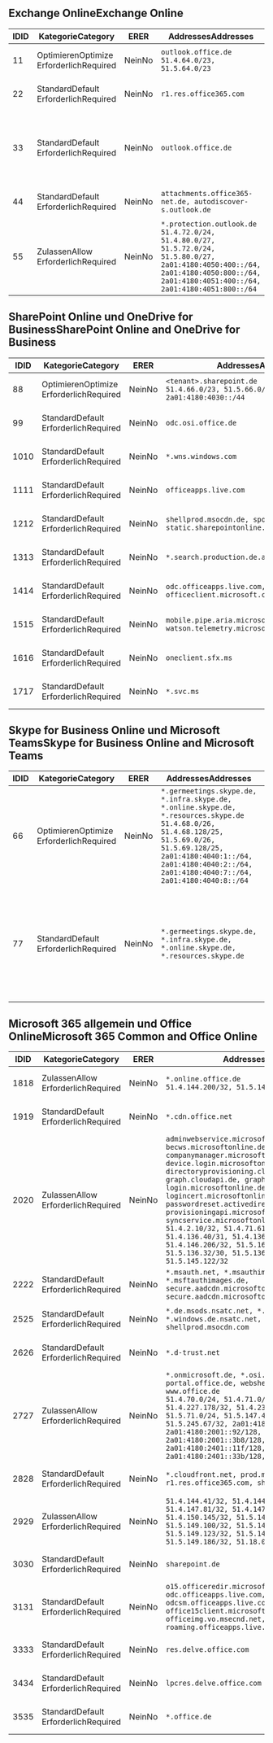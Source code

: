 <!--THIS FILE IS AUTOMATICALLY GENERATED. MANUAL CHANGES WILL BE OVERWRITTEN.-->
<!--Please contact the Office 365 Endpoints team with any questions.-->
<!--Germany endpoints version 2020070800-->
<!--File generated 2020-10-08 15:23:04.8940-->

## <a name="exchange-online"></a><span data-ttu-id="3b587-101">Exchange Online</span><span class="sxs-lookup"><span data-stu-id="3b587-101">Exchange Online</span></span>

<span data-ttu-id="3b587-102">ID</span><span class="sxs-lookup"><span data-stu-id="3b587-102">ID</span></span> | <span data-ttu-id="3b587-103">Kategorie</span><span class="sxs-lookup"><span data-stu-id="3b587-103">Category</span></span> | <span data-ttu-id="3b587-104">ER</span><span class="sxs-lookup"><span data-stu-id="3b587-104">ER</span></span> | <span data-ttu-id="3b587-105">Addresses</span><span class="sxs-lookup"><span data-stu-id="3b587-105">Addresses</span></span> | <span data-ttu-id="3b587-106">Ports</span><span class="sxs-lookup"><span data-stu-id="3b587-106">Ports</span></span>
-- | -------------------- | -- | ----------------------------------------------------------------------------------------------------------------------------------------------------------------------------------------- | -------------------------------
<span data-ttu-id="3b587-107">1</span><span class="sxs-lookup"><span data-stu-id="3b587-107">1</span></span> | <span data-ttu-id="3b587-108">Optimieren</span><span class="sxs-lookup"><span data-stu-id="3b587-108">Optimize</span></span><BR><span data-ttu-id="3b587-109">Erforderlich</span><span class="sxs-lookup"><span data-stu-id="3b587-109">Required</span></span> | <span data-ttu-id="3b587-110">Nein</span><span class="sxs-lookup"><span data-stu-id="3b587-110">No</span></span> | `outlook.office.de`<BR>`51.4.64.0/23, 51.5.64.0/23` | <span data-ttu-id="3b587-111">**TCP:** 443, 80</span><span class="sxs-lookup"><span data-stu-id="3b587-111">**TCP:** 443, 80</span></span>
<span data-ttu-id="3b587-112">2</span><span class="sxs-lookup"><span data-stu-id="3b587-112">2</span></span> | <span data-ttu-id="3b587-113">Standard</span><span class="sxs-lookup"><span data-stu-id="3b587-113">Default</span></span><BR><span data-ttu-id="3b587-114">Erforderlich</span><span class="sxs-lookup"><span data-stu-id="3b587-114">Required</span></span> | <span data-ttu-id="3b587-115">Nein</span><span class="sxs-lookup"><span data-stu-id="3b587-115">No</span></span> | `r1.res.office365.com` | <span data-ttu-id="3b587-116">**TCP:** 443, 80</span><span class="sxs-lookup"><span data-stu-id="3b587-116">**TCP:** 443, 80</span></span>
<span data-ttu-id="3b587-117">3</span><span class="sxs-lookup"><span data-stu-id="3b587-117">3</span></span> | <span data-ttu-id="3b587-118">Standard</span><span class="sxs-lookup"><span data-stu-id="3b587-118">Default</span></span><BR><span data-ttu-id="3b587-119">Erforderlich</span><span class="sxs-lookup"><span data-stu-id="3b587-119">Required</span></span> | <span data-ttu-id="3b587-120">Nein</span><span class="sxs-lookup"><span data-stu-id="3b587-120">No</span></span> | `outlook.office.de` | <span data-ttu-id="3b587-121">**TCP:** 143, 25, 587, 993, 995</span><span class="sxs-lookup"><span data-stu-id="3b587-121">**TCP:** 143, 25, 587, 993, 995</span></span>
<span data-ttu-id="3b587-122">4</span><span class="sxs-lookup"><span data-stu-id="3b587-122">4</span></span> | <span data-ttu-id="3b587-123">Standard</span><span class="sxs-lookup"><span data-stu-id="3b587-123">Default</span></span><BR><span data-ttu-id="3b587-124">Erforderlich</span><span class="sxs-lookup"><span data-stu-id="3b587-124">Required</span></span> | <span data-ttu-id="3b587-125">Nein</span><span class="sxs-lookup"><span data-stu-id="3b587-125">No</span></span> | `attachments.office365-net.de, autodiscover-s.outlook.de` | <span data-ttu-id="3b587-126">**TCP:** 443, 80</span><span class="sxs-lookup"><span data-stu-id="3b587-126">**TCP:** 443, 80</span></span>
<span data-ttu-id="3b587-127">5</span><span class="sxs-lookup"><span data-stu-id="3b587-127">5</span></span> | <span data-ttu-id="3b587-128">Zulassen</span><span class="sxs-lookup"><span data-stu-id="3b587-128">Allow</span></span><BR><span data-ttu-id="3b587-129">Erforderlich</span><span class="sxs-lookup"><span data-stu-id="3b587-129">Required</span></span> | <span data-ttu-id="3b587-130">Nein</span><span class="sxs-lookup"><span data-stu-id="3b587-130">No</span></span> | `*.protection.outlook.de`<BR>`51.4.72.0/24, 51.4.80.0/27, 51.5.72.0/24, 51.5.80.0/27, 2a01:4180:4050:400::/64, 2a01:4180:4050:800::/64, 2a01:4180:4051:400::/64, 2a01:4180:4051:800::/64` | <span data-ttu-id="3b587-131">**TCP:** 25, 443</span><span class="sxs-lookup"><span data-stu-id="3b587-131">**TCP:** 25, 443</span></span>

## <a name="sharepoint-online-and-onedrive-for-business"></a><span data-ttu-id="3b587-132">SharePoint Online und OneDrive for Business</span><span class="sxs-lookup"><span data-stu-id="3b587-132">SharePoint Online and OneDrive for Business</span></span>

<span data-ttu-id="3b587-133">ID</span><span class="sxs-lookup"><span data-stu-id="3b587-133">ID</span></span> | <span data-ttu-id="3b587-134">Kategorie</span><span class="sxs-lookup"><span data-stu-id="3b587-134">Category</span></span> | <span data-ttu-id="3b587-135">ER</span><span class="sxs-lookup"><span data-stu-id="3b587-135">ER</span></span> | <span data-ttu-id="3b587-136">Addresses</span><span class="sxs-lookup"><span data-stu-id="3b587-136">Addresses</span></span> | <span data-ttu-id="3b587-137">Ports</span><span class="sxs-lookup"><span data-stu-id="3b587-137">Ports</span></span>
-- | -------------------- | -- | ------------------------------------------------------------------------------ | ----------------
<span data-ttu-id="3b587-138">8</span><span class="sxs-lookup"><span data-stu-id="3b587-138">8</span></span> | <span data-ttu-id="3b587-139">Optimieren</span><span class="sxs-lookup"><span data-stu-id="3b587-139">Optimize</span></span><BR><span data-ttu-id="3b587-140">Erforderlich</span><span class="sxs-lookup"><span data-stu-id="3b587-140">Required</span></span> | <span data-ttu-id="3b587-141">Nein</span><span class="sxs-lookup"><span data-stu-id="3b587-141">No</span></span> | `<tenant>.sharepoint.de`<BR>`51.4.66.0/23, 51.5.66.0/23, 2a01:4180:4030::/44` | <span data-ttu-id="3b587-142">**TCP:** 443, 80</span><span class="sxs-lookup"><span data-stu-id="3b587-142">**TCP:** 443, 80</span></span>
<span data-ttu-id="3b587-143">9</span><span class="sxs-lookup"><span data-stu-id="3b587-143">9</span></span> | <span data-ttu-id="3b587-144">Standard</span><span class="sxs-lookup"><span data-stu-id="3b587-144">Default</span></span><BR><span data-ttu-id="3b587-145">Erforderlich</span><span class="sxs-lookup"><span data-stu-id="3b587-145">Required</span></span> | <span data-ttu-id="3b587-146">Nein</span><span class="sxs-lookup"><span data-stu-id="3b587-146">No</span></span> | `odc.osi.office.de` | <span data-ttu-id="3b587-147">**TCP:** 443, 80</span><span class="sxs-lookup"><span data-stu-id="3b587-147">**TCP:** 443, 80</span></span>
<span data-ttu-id="3b587-148">10</span><span class="sxs-lookup"><span data-stu-id="3b587-148">10</span></span> | <span data-ttu-id="3b587-149">Standard</span><span class="sxs-lookup"><span data-stu-id="3b587-149">Default</span></span><BR><span data-ttu-id="3b587-150">Erforderlich</span><span class="sxs-lookup"><span data-stu-id="3b587-150">Required</span></span> | <span data-ttu-id="3b587-151">Nein</span><span class="sxs-lookup"><span data-stu-id="3b587-151">No</span></span> | `*.wns.windows.com` | <span data-ttu-id="3b587-152">**TCP:** 443, 80</span><span class="sxs-lookup"><span data-stu-id="3b587-152">**TCP:** 443, 80</span></span>
<span data-ttu-id="3b587-153">11</span><span class="sxs-lookup"><span data-stu-id="3b587-153">11</span></span> | <span data-ttu-id="3b587-154">Standard</span><span class="sxs-lookup"><span data-stu-id="3b587-154">Default</span></span><BR><span data-ttu-id="3b587-155">Erforderlich</span><span class="sxs-lookup"><span data-stu-id="3b587-155">Required</span></span> | <span data-ttu-id="3b587-156">Nein</span><span class="sxs-lookup"><span data-stu-id="3b587-156">No</span></span> | `officeapps.live.com` | <span data-ttu-id="3b587-157">**TCP:** 443, 80</span><span class="sxs-lookup"><span data-stu-id="3b587-157">**TCP:** 443, 80</span></span>
<span data-ttu-id="3b587-158">12</span><span class="sxs-lookup"><span data-stu-id="3b587-158">12</span></span> | <span data-ttu-id="3b587-159">Standard</span><span class="sxs-lookup"><span data-stu-id="3b587-159">Default</span></span><BR><span data-ttu-id="3b587-160">Erforderlich</span><span class="sxs-lookup"><span data-stu-id="3b587-160">Required</span></span> | <span data-ttu-id="3b587-161">Nein</span><span class="sxs-lookup"><span data-stu-id="3b587-161">No</span></span> | `shellprod.msocdn.de, spoprod-a.akamaihd.net, static.sharepointonline.com` | <span data-ttu-id="3b587-162">**TCP:** 443, 80</span><span class="sxs-lookup"><span data-stu-id="3b587-162">**TCP:** 443, 80</span></span>
<span data-ttu-id="3b587-163">13</span><span class="sxs-lookup"><span data-stu-id="3b587-163">13</span></span> | <span data-ttu-id="3b587-164">Standard</span><span class="sxs-lookup"><span data-stu-id="3b587-164">Default</span></span><BR><span data-ttu-id="3b587-165">Erforderlich</span><span class="sxs-lookup"><span data-stu-id="3b587-165">Required</span></span> | <span data-ttu-id="3b587-166">Nein</span><span class="sxs-lookup"><span data-stu-id="3b587-166">No</span></span> | `*.search.production.de.azuretrafficmanager.de` | <span data-ttu-id="3b587-167">**TCP:** 443</span><span class="sxs-lookup"><span data-stu-id="3b587-167">**TCP:** 443</span></span>
<span data-ttu-id="3b587-168">14</span><span class="sxs-lookup"><span data-stu-id="3b587-168">14</span></span> | <span data-ttu-id="3b587-169">Standard</span><span class="sxs-lookup"><span data-stu-id="3b587-169">Default</span></span><BR><span data-ttu-id="3b587-170">Erforderlich</span><span class="sxs-lookup"><span data-stu-id="3b587-170">Required</span></span> | <span data-ttu-id="3b587-171">Nein</span><span class="sxs-lookup"><span data-stu-id="3b587-171">No</span></span> | `odc.officeapps.live.com, officeclient.microsoft.com` | <span data-ttu-id="3b587-172">**TCP:** 443, 80</span><span class="sxs-lookup"><span data-stu-id="3b587-172">**TCP:** 443, 80</span></span>
<span data-ttu-id="3b587-173">15</span><span class="sxs-lookup"><span data-stu-id="3b587-173">15</span></span> | <span data-ttu-id="3b587-174">Standard</span><span class="sxs-lookup"><span data-stu-id="3b587-174">Default</span></span><BR><span data-ttu-id="3b587-175">Erforderlich</span><span class="sxs-lookup"><span data-stu-id="3b587-175">Required</span></span> | <span data-ttu-id="3b587-176">Nein</span><span class="sxs-lookup"><span data-stu-id="3b587-176">No</span></span> | `mobile.pipe.aria.microsoft.com, ssw.live.com, watson.telemetry.microsoft.com` | <span data-ttu-id="3b587-177">**TCP:** 443, 80</span><span class="sxs-lookup"><span data-stu-id="3b587-177">**TCP:** 443, 80</span></span>
<span data-ttu-id="3b587-178">16</span><span class="sxs-lookup"><span data-stu-id="3b587-178">16</span></span> | <span data-ttu-id="3b587-179">Standard</span><span class="sxs-lookup"><span data-stu-id="3b587-179">Default</span></span><BR><span data-ttu-id="3b587-180">Erforderlich</span><span class="sxs-lookup"><span data-stu-id="3b587-180">Required</span></span> | <span data-ttu-id="3b587-181">Nein</span><span class="sxs-lookup"><span data-stu-id="3b587-181">No</span></span> | `oneclient.sfx.ms` | <span data-ttu-id="3b587-182">**TCP:** 443, 80</span><span class="sxs-lookup"><span data-stu-id="3b587-182">**TCP:** 443, 80</span></span>
<span data-ttu-id="3b587-183">17</span><span class="sxs-lookup"><span data-stu-id="3b587-183">17</span></span> | <span data-ttu-id="3b587-184">Standard</span><span class="sxs-lookup"><span data-stu-id="3b587-184">Default</span></span><BR><span data-ttu-id="3b587-185">Erforderlich</span><span class="sxs-lookup"><span data-stu-id="3b587-185">Required</span></span> | <span data-ttu-id="3b587-186">Nein</span><span class="sxs-lookup"><span data-stu-id="3b587-186">No</span></span> | `*.svc.ms` | <span data-ttu-id="3b587-187">**TCP:** 443, 80</span><span class="sxs-lookup"><span data-stu-id="3b587-187">**TCP:** 443, 80</span></span>

## <a name="skype-for-business-online-and-microsoft-teams"></a><span data-ttu-id="3b587-188">Skype for Business Online und Microsoft Teams</span><span class="sxs-lookup"><span data-stu-id="3b587-188">Skype for Business Online and Microsoft Teams</span></span>

<span data-ttu-id="3b587-189">ID</span><span class="sxs-lookup"><span data-stu-id="3b587-189">ID</span></span> | <span data-ttu-id="3b587-190">Kategorie</span><span class="sxs-lookup"><span data-stu-id="3b587-190">Category</span></span> | <span data-ttu-id="3b587-191">ER</span><span class="sxs-lookup"><span data-stu-id="3b587-191">ER</span></span> | <span data-ttu-id="3b587-192">Addresses</span><span class="sxs-lookup"><span data-stu-id="3b587-192">Addresses</span></span> | <span data-ttu-id="3b587-193">Ports</span><span class="sxs-lookup"><span data-stu-id="3b587-193">Ports</span></span>
-- | -------------------- | -- | ----------------------------------------------------------------------------------------------------------------------------------------------------------------------------------------------------------------------------------------------- | --------------------------------------------------
<span data-ttu-id="3b587-194">6</span><span class="sxs-lookup"><span data-stu-id="3b587-194">6</span></span> | <span data-ttu-id="3b587-195">Optimieren</span><span class="sxs-lookup"><span data-stu-id="3b587-195">Optimize</span></span><BR><span data-ttu-id="3b587-196">Erforderlich</span><span class="sxs-lookup"><span data-stu-id="3b587-196">Required</span></span> | <span data-ttu-id="3b587-197">Nein</span><span class="sxs-lookup"><span data-stu-id="3b587-197">No</span></span> | `*.germeetings.skype.de, *.infra.skype.de, *.online.skype.de, *.resources.skype.de`<BR>`51.4.68.0/26, 51.4.68.128/25, 51.5.69.0/26, 51.5.69.128/25, 2a01:4180:4040:1::/64, 2a01:4180:4040:2::/64, 2a01:4180:4040:7::/64, 2a01:4180:4040:8::/64` | <span data-ttu-id="3b587-198">**TCP:** 443, 80</span><span class="sxs-lookup"><span data-stu-id="3b587-198">**TCP:** 443, 80</span></span><BR><span data-ttu-id="3b587-199">**UDP:** 3478</span><span class="sxs-lookup"><span data-stu-id="3b587-199">**UDP:** 3478</span></span>
<span data-ttu-id="3b587-200">7</span><span class="sxs-lookup"><span data-stu-id="3b587-200">7</span></span> | <span data-ttu-id="3b587-201">Standard</span><span class="sxs-lookup"><span data-stu-id="3b587-201">Default</span></span><BR><span data-ttu-id="3b587-202">Erforderlich</span><span class="sxs-lookup"><span data-stu-id="3b587-202">Required</span></span> | <span data-ttu-id="3b587-203">Nein</span><span class="sxs-lookup"><span data-stu-id="3b587-203">No</span></span> | `*.germeetings.skype.de, *.infra.skype.de, *.online.skype.de, *.resources.skype.de` | <span data-ttu-id="3b587-204">**TCP:** 5061, 50000-59999</span><span class="sxs-lookup"><span data-stu-id="3b587-204">**TCP:** 5061, 50000-59999</span></span><BR><span data-ttu-id="3b587-205">**UDP:** 50000-59999</span><span class="sxs-lookup"><span data-stu-id="3b587-205">**UDP:** 50000-59999</span></span>

## <a name="microsoft-365-common-and-office-online"></a><span data-ttu-id="3b587-206">Microsoft 365 allgemein und Office Online</span><span class="sxs-lookup"><span data-stu-id="3b587-206">Microsoft 365 Common and Office Online</span></span>

<span data-ttu-id="3b587-207">ID</span><span class="sxs-lookup"><span data-stu-id="3b587-207">ID</span></span> | <span data-ttu-id="3b587-208">Kategorie</span><span class="sxs-lookup"><span data-stu-id="3b587-208">Category</span></span> | <span data-ttu-id="3b587-209">ER</span><span class="sxs-lookup"><span data-stu-id="3b587-209">ER</span></span> | <span data-ttu-id="3b587-210">Addresses</span><span class="sxs-lookup"><span data-stu-id="3b587-210">Addresses</span></span> | <span data-ttu-id="3b587-211">Ports</span><span class="sxs-lookup"><span data-stu-id="3b587-211">Ports</span></span>
-- | ------------------- | -- | -------------------------------------------------------------------------------------------------------------------------------------------------------------------------------------------------------------------------------------------------------------------------------------------------------------------------------------------------------------------------------------------------------------------------------------------------------------------------------------------------------------------------------------------------------------------------------------------------------------------------- | ----------------
<span data-ttu-id="3b587-212">18</span><span class="sxs-lookup"><span data-stu-id="3b587-212">18</span></span> | <span data-ttu-id="3b587-213">Zulassen</span><span class="sxs-lookup"><span data-stu-id="3b587-213">Allow</span></span><BR><span data-ttu-id="3b587-214">Erforderlich</span><span class="sxs-lookup"><span data-stu-id="3b587-214">Required</span></span> | <span data-ttu-id="3b587-215">Nein</span><span class="sxs-lookup"><span data-stu-id="3b587-215">No</span></span> | `*.online.office.de`<BR>`51.4.144.200/32, 51.5.149.3/32, 51.18.16.0/23` | <span data-ttu-id="3b587-216">**TCP:** 443</span><span class="sxs-lookup"><span data-stu-id="3b587-216">**TCP:** 443</span></span>
<span data-ttu-id="3b587-217">19</span><span class="sxs-lookup"><span data-stu-id="3b587-217">19</span></span> | <span data-ttu-id="3b587-218">Standard</span><span class="sxs-lookup"><span data-stu-id="3b587-218">Default</span></span><BR><span data-ttu-id="3b587-219">Erforderlich</span><span class="sxs-lookup"><span data-stu-id="3b587-219">Required</span></span> | <span data-ttu-id="3b587-220">Nein</span><span class="sxs-lookup"><span data-stu-id="3b587-220">No</span></span> | `*.cdn.office.net` | <span data-ttu-id="3b587-221">**TCP:** 443</span><span class="sxs-lookup"><span data-stu-id="3b587-221">**TCP:** 443</span></span>
<span data-ttu-id="3b587-222">20</span><span class="sxs-lookup"><span data-stu-id="3b587-222">20</span></span> | <span data-ttu-id="3b587-223">Zulassen</span><span class="sxs-lookup"><span data-stu-id="3b587-223">Allow</span></span><BR><span data-ttu-id="3b587-224">Erforderlich</span><span class="sxs-lookup"><span data-stu-id="3b587-224">Required</span></span> | <span data-ttu-id="3b587-225">Nein</span><span class="sxs-lookup"><span data-stu-id="3b587-225">No</span></span> | `adminwebservice.microsoftonline.de, becws.microsoftonline.de, companymanager.microsoftonline.de, device.login.microsoftonline.de, directoryprovisioning.cloudapi.de, graph.cloudapi.de, graph.microsoft.de, login.microsoftonline.de, logincert.microsoftonline.de, pas.cloudapi.de, passwordreset.activedirectory.microsoftazure.de, provisioningapi.microsoftonline.de, syncservice.microsoftonline.de`<BR>`51.4.2.10/32, 51.4.71.61/32, 51.4.136.38/31, 51.4.136.40/31, 51.4.136.42/32, 51.4.146.38/32, 51.4.146.206/32, 51.5.16.7/32, 51.5.71.22/32, 51.5.136.32/30, 51.5.136.36/32, 51.5.145.29/32, 51.5.145.122/32` | <span data-ttu-id="3b587-226">**TCP:** 443, 80</span><span class="sxs-lookup"><span data-stu-id="3b587-226">**TCP:** 443, 80</span></span>
<span data-ttu-id="3b587-227">22</span><span class="sxs-lookup"><span data-stu-id="3b587-227">22</span></span> | <span data-ttu-id="3b587-228">Standard</span><span class="sxs-lookup"><span data-stu-id="3b587-228">Default</span></span><BR><span data-ttu-id="3b587-229">Erforderlich</span><span class="sxs-lookup"><span data-stu-id="3b587-229">Required</span></span> | <span data-ttu-id="3b587-230">Nein</span><span class="sxs-lookup"><span data-stu-id="3b587-230">No</span></span> | `*.msauth.net, *.msauthimages.de, *.msftauth.net, *.msftauthimages.de, secure.aadcdn.microsoftonline-p.com, secure.aadcdn.microsoftonline-p.de` | <span data-ttu-id="3b587-231">**TCP:** 443, 80</span><span class="sxs-lookup"><span data-stu-id="3b587-231">**TCP:** 443, 80</span></span>
<span data-ttu-id="3b587-232">25</span><span class="sxs-lookup"><span data-stu-id="3b587-232">25</span></span> | <span data-ttu-id="3b587-233">Standard</span><span class="sxs-lookup"><span data-stu-id="3b587-233">Default</span></span><BR><span data-ttu-id="3b587-234">Erforderlich</span><span class="sxs-lookup"><span data-stu-id="3b587-234">Required</span></span> | <span data-ttu-id="3b587-235">Nein</span><span class="sxs-lookup"><span data-stu-id="3b587-235">No</span></span> | `*.de.msods.nsatc.net, *.office.de.akadns.net, *.windows.de.nsatc.net, officehome.msocdn.de, shellprod.msocdn.com` | <span data-ttu-id="3b587-236">**TCP:** 443, 80</span><span class="sxs-lookup"><span data-stu-id="3b587-236">**TCP:** 443, 80</span></span>
<span data-ttu-id="3b587-237">26</span><span class="sxs-lookup"><span data-stu-id="3b587-237">26</span></span> | <span data-ttu-id="3b587-238">Standard</span><span class="sxs-lookup"><span data-stu-id="3b587-238">Default</span></span><BR><span data-ttu-id="3b587-239">Erforderlich</span><span class="sxs-lookup"><span data-stu-id="3b587-239">Required</span></span> | <span data-ttu-id="3b587-240">Nein</span><span class="sxs-lookup"><span data-stu-id="3b587-240">No</span></span> | `*.d-trust.net` | <span data-ttu-id="3b587-241">**TCP:** 443, 80</span><span class="sxs-lookup"><span data-stu-id="3b587-241">**TCP:** 443, 80</span></span>
<span data-ttu-id="3b587-242">27</span><span class="sxs-lookup"><span data-stu-id="3b587-242">27</span></span> | <span data-ttu-id="3b587-243">Zulassen</span><span class="sxs-lookup"><span data-stu-id="3b587-243">Allow</span></span><BR><span data-ttu-id="3b587-244">Erforderlich</span><span class="sxs-lookup"><span data-stu-id="3b587-244">Required</span></span> | <span data-ttu-id="3b587-245">Nein</span><span class="sxs-lookup"><span data-stu-id="3b587-245">No</span></span> | `*.onmicrosoft.de, *.osi.office.de, office.de, portal.office.de, webshell.suite.office.de, www.office.de`<BR>`51.4.70.0/24, 51.4.71.0/24, 51.4.226.115/32, 51.4.227.178/32, 51.4.230.178/32, 51.5.70.0/24, 51.5.71.0/24, 51.5.147.48/32, 51.5.242.163/32, 51.5.245.67/32, 2a01:4180:2001::2/128, 2a01:4180:2001::92/128, 2a01:4180:2001::234/128, 2a01:4180:2001::3b8/128, 2a01:4180:2401::5/128, 2a01:4180:2401::11f/128, 2a01:4180:2401::33b/128, 2a01:4180:2401::55b/128` | <span data-ttu-id="3b587-246">**TCP:** 443, 80</span><span class="sxs-lookup"><span data-stu-id="3b587-246">**TCP:** 443, 80</span></span>
<span data-ttu-id="3b587-247">28</span><span class="sxs-lookup"><span data-stu-id="3b587-247">28</span></span> | <span data-ttu-id="3b587-248">Standard</span><span class="sxs-lookup"><span data-stu-id="3b587-248">Default</span></span><BR><span data-ttu-id="3b587-249">Erforderlich</span><span class="sxs-lookup"><span data-stu-id="3b587-249">Required</span></span> | <span data-ttu-id="3b587-250">Nein</span><span class="sxs-lookup"><span data-stu-id="3b587-250">No</span></span> | `*.cloudfront.net, prod.msocdn.de, r1.res.office365.com, shellprod.msocdn.de` | <span data-ttu-id="3b587-251">**TCP:** 443, 80</span><span class="sxs-lookup"><span data-stu-id="3b587-251">**TCP:** 443, 80</span></span>
<span data-ttu-id="3b587-252">29</span><span class="sxs-lookup"><span data-stu-id="3b587-252">29</span></span> | <span data-ttu-id="3b587-253">Zulassen</span><span class="sxs-lookup"><span data-stu-id="3b587-253">Allow</span></span><BR><span data-ttu-id="3b587-254">Erforderlich</span><span class="sxs-lookup"><span data-stu-id="3b587-254">Required</span></span> | <span data-ttu-id="3b587-255">Nein</span><span class="sxs-lookup"><span data-stu-id="3b587-255">No</span></span> | `51.4.144.41/32, 51.4.144.174/32, 51.4.145.38/32, 51.4.147.81/32, 51.4.147.233/32, 51.4.148.12/32, 51.4.150.145/32, 51.5.147.242/32, 51.5.149.100/32, 51.5.149.119/32, 51.5.149.123/32, 51.5.149.180/32, 51.5.149.186/32, 51.18.0.0/21` | <span data-ttu-id="3b587-256">**TCP:** 443, 80</span><span class="sxs-lookup"><span data-stu-id="3b587-256">**TCP:** 443, 80</span></span>
<span data-ttu-id="3b587-257">30</span><span class="sxs-lookup"><span data-stu-id="3b587-257">30</span></span> | <span data-ttu-id="3b587-258">Standard</span><span class="sxs-lookup"><span data-stu-id="3b587-258">Default</span></span><BR><span data-ttu-id="3b587-259">Erforderlich</span><span class="sxs-lookup"><span data-stu-id="3b587-259">Required</span></span> | <span data-ttu-id="3b587-260">Nein</span><span class="sxs-lookup"><span data-stu-id="3b587-260">No</span></span> | `sharepoint.de` | <span data-ttu-id="3b587-261">**TCP:** 443, 80</span><span class="sxs-lookup"><span data-stu-id="3b587-261">**TCP:** 443, 80</span></span>
<span data-ttu-id="3b587-262">31</span><span class="sxs-lookup"><span data-stu-id="3b587-262">31</span></span> | <span data-ttu-id="3b587-263">Standard</span><span class="sxs-lookup"><span data-stu-id="3b587-263">Default</span></span><BR><span data-ttu-id="3b587-264">Erforderlich</span><span class="sxs-lookup"><span data-stu-id="3b587-264">Required</span></span> | <span data-ttu-id="3b587-265">Nein</span><span class="sxs-lookup"><span data-stu-id="3b587-265">No</span></span> | `o15.officeredir.microsoft.com, odc.officeapps.live.com, odcsm.officeapps.live.com, office.microsoft.com, office15client.microsoft.com, officeimg.vo.msecnd.net, roaming.officeapps.live.com` | <span data-ttu-id="3b587-266">**TCP:** 443, 80</span><span class="sxs-lookup"><span data-stu-id="3b587-266">**TCP:** 443, 80</span></span>
<span data-ttu-id="3b587-267">33</span><span class="sxs-lookup"><span data-stu-id="3b587-267">33</span></span> | <span data-ttu-id="3b587-268">Standard</span><span class="sxs-lookup"><span data-stu-id="3b587-268">Default</span></span><BR><span data-ttu-id="3b587-269">Erforderlich</span><span class="sxs-lookup"><span data-stu-id="3b587-269">Required</span></span> | <span data-ttu-id="3b587-270">Nein</span><span class="sxs-lookup"><span data-stu-id="3b587-270">No</span></span> | `res.delve.office.com` | <span data-ttu-id="3b587-271">**TCP:** 443</span><span class="sxs-lookup"><span data-stu-id="3b587-271">**TCP:** 443</span></span>
<span data-ttu-id="3b587-272">34</span><span class="sxs-lookup"><span data-stu-id="3b587-272">34</span></span> | <span data-ttu-id="3b587-273">Standard</span><span class="sxs-lookup"><span data-stu-id="3b587-273">Default</span></span><BR><span data-ttu-id="3b587-274">Erforderlich</span><span class="sxs-lookup"><span data-stu-id="3b587-274">Required</span></span> | <span data-ttu-id="3b587-275">Nein</span><span class="sxs-lookup"><span data-stu-id="3b587-275">No</span></span> | `lpcres.delve.office.com` | <span data-ttu-id="3b587-276">**TCP:** 443</span><span class="sxs-lookup"><span data-stu-id="3b587-276">**TCP:** 443</span></span>
<span data-ttu-id="3b587-277">35</span><span class="sxs-lookup"><span data-stu-id="3b587-277">35</span></span> | <span data-ttu-id="3b587-278">Standard</span><span class="sxs-lookup"><span data-stu-id="3b587-278">Default</span></span><BR><span data-ttu-id="3b587-279">Erforderlich</span><span class="sxs-lookup"><span data-stu-id="3b587-279">Required</span></span> | <span data-ttu-id="3b587-280">Nein</span><span class="sxs-lookup"><span data-stu-id="3b587-280">No</span></span> | `*.office.de` | <span data-ttu-id="3b587-281">**TCP:** 443, 80</span><span class="sxs-lookup"><span data-stu-id="3b587-281">**TCP:** 443, 80</span></span>
